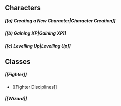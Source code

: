 ## Characters
##### [[a) Creating a New Character|Character Creation]]
##### [[b) Gaining XP|Gaining XP]]
##### [[c) Levelling Up|Levelling Up]]

## Classes
##### [[Fighter]]
- [[Fighter Disciplines]]

##### [[Wizard]]


